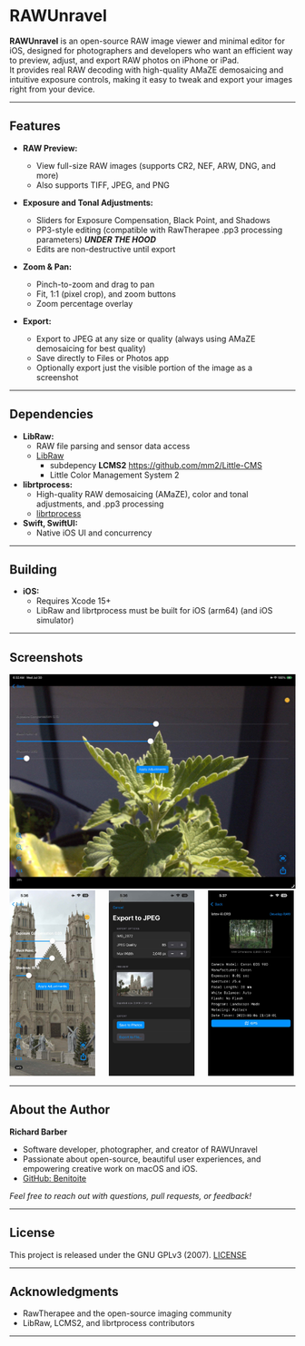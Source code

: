 # RAWUnravel

**RAWUnravel** is an open-source RAW image viewer and minimal editor for iOS, designed for photographers and developers who want an efficient way to preview, adjust, and export RAW photos on iPhone or iPad.  
It provides real RAW decoding with high-quality AMaZE demosaicing and intuitive exposure controls, making it easy to tweak and export your images right from your device.

---

## Features

- **RAW Preview:**  
  - View full-size RAW images (supports CR2, NEF, ARW, DNG, and more)
  - Also supports TIFF, JPEG, and PNG

- **Exposure and Tonal Adjustments:**  
  - Sliders for Exposure Compensation, Black Point, and Shadows
  - PP3-style editing (compatible with RawTherapee .pp3 processing parameters)  ***UNDER THE HOOD***
  - Edits are non-destructive until export

- **Zoom & Pan:**  
  - Pinch-to-zoom and drag to pan
  - Fit, 1:1 (pixel crop), and zoom buttons
  - Zoom percentage overlay

- **Export:**  
  - Export to JPEG at any size or quality (always using AMaZE demosaicing for best quality)
  - Save directly to Files or Photos app
  - Optionally export just the visible portion of the image as a screenshot

---

## Dependencies

- **LibRaw:**  
  - RAW file parsing and sensor data access  
  - [LibRaw](https://www.libraw.org/)
    - subdepency **LCMS2** https://github.com/mm2/Little-CMS
    - Little Color Management System 2
- **librtprocess:**  
  - High-quality RAW demosaicing (AMaZE), color and tonal adjustments, and .pp3 processing  
  - [librtprocess](https://github.com/Beep6581/RawTherapee/tree/dev/rtengine/librtprocess)  
- **Swift, SwiftUI:**  
  - Native iOS UI and concurrency

---

## Building

- **iOS:**  
  - Requires Xcode 15+  
  - LibRaw and librtprocess must be built for iOS (arm64)  (and iOS simulator)
 
---

## Screenshots

<img src="web_.jpg"></img><br>
<img src="web_-1.jpg" width=30%></img>&nbsp;&nbsp;&nbsp;&nbsp;&nbsp;&nbsp;<img src="web_-2.jpg" width=30%></img>&nbsp;&nbsp;&nbsp;&nbsp;&nbsp;&nbsp;<img src="web_-3.jpg" width=30%></img>

---

## About the Author

**Richard Barber**  
- Software developer, photographer, and creator of RAWUnravel  
- Passionate about open-source, beautiful user experiences, and empowering creative work on macOS and iOS.
- [GitHub: Benitoite](https://github.com/Benitoite)

*Feel free to reach out with questions, pull requests, or feedback!*

---

## License

This project is released under the GNU GPLv3 (2007). <a href="LICENSE">LICENSE</a>

---

## Acknowledgments

- RawTherapee and the open-source imaging community
- LibRaw, LCMS2, and librtprocess contributors

---
